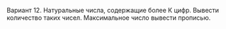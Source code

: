 Вариант 12.
Натуральные числа, содержащие более К цифр. Вывести количество таких чисел. Максимальное число вывести прописью.
